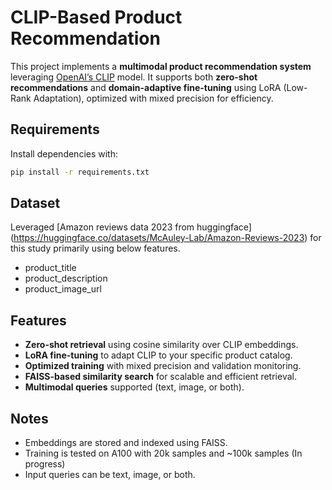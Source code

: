 # CLIP-Based Product Recommendation

This project implements a **multimodal product recommendation system** leveraging [OpenAI’s CLIP](https://huggingface.co/openai/clip-vit-base-patch32) model. 
It supports both **zero-shot recommendations** and **domain-adaptive fine-tuning** using LoRA (Low-Rank Adaptation), optimized with mixed precision for efficiency.

## Requirements

Install dependencies with:

```bash
pip install -r requirements.txt
```
## Dataset

Leveraged [Amazon reviews data 2023 from huggingface] (https://huggingface.co/datasets/McAuley-Lab/Amazon-Reviews-2023) for this study primarily using below features.

- product_title
- product_description
- product_image_url

## Features

-  **Zero-shot retrieval** using cosine similarity over CLIP embeddings.
-  **LoRA fine-tuning** to adapt CLIP to your specific product catalog.
-  **Optimized training** with mixed precision and validation monitoring.
-  **FAISS-based similarity search** for scalable and efficient retrieval.
-  **Multimodal queries** supported (text, image, or both).



## Notes

-   Embeddings are stored and indexed using FAISS.
-   Training is tested on A100 with 20k samples and ~100k samples (In progress)
-   Input queries can be text, image, or both.

